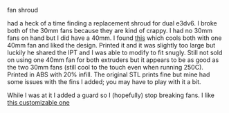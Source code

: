 fan shroud

had a heck of a time finding a replacement shroud for dual e3dv6. I broke both of the 30mm fans because they are kind of crappy. I had no 30mm fans on hand but I did have a 40mm. I found [this](http://www.thingiverse.com/thing:1065471/) which cools both with one 40mm fan and liked the design. Printed it and it was slightly too large but luckily he shared the IPT and I was able to modify to fit snugly. Still not sold on using one 40mm fan for both extruders but it appears to be as good as the two 30mm fans (still cool to the touch even when running 250C). Printed in ABS with 20% infill. The original STL prints fine but mine had some issues with the fins I added; you may have to play with it a bit. 

While I was at it I added a guard so I (hopefully) stop breaking fans. I like [this customizable one](http://www.thingiverse.com/thing:128718)

